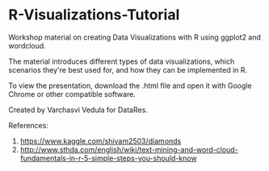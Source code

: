 # R-Visualizations-Tutorial
Workshop material on creating Data Visualizations with R using ggplot2 and wordcloud.

The material introduces different types of data visualizations, which scenarios they're best used for, and how they can be implemented in R.

To view the presentation, download the .html file and open it with Google Chrome or other compatible software.

Created by Varchasvi Vedula for DataRes.

References:
1. https://www.kaggle.com/shivam2503/diamonds
2. http://www.sthda.com/english/wiki/text-mining-and-word-cloud-fundamentals-in-r-5-simple-steps-you-should-know
